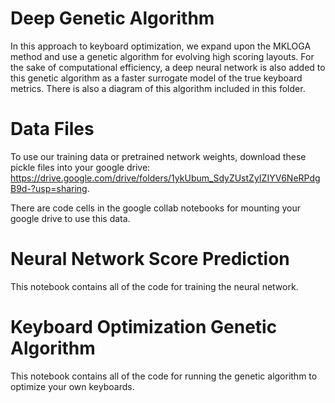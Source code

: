 # Deep Genetic Algorithm
In this approach to keyboard optimization, we expand upon the MKLOGA method and use a genetic algorithm for evolving high scoring layouts.
For the sake of computational efficiency, a deep neural network is also added to this genetic algorithm as a faster surrogate model of the true keyboard metrics.
There is also a diagram of this algorithm included in this folder.

# Data Files
To use our training data or pretrained network weights, download these pickle files into your google drive:
https://drive.google.com/drive/folders/1ykUbum_SdyZUstZyIZIYV6NeRPdgB9d-?usp=sharing.

There are code cells in the google collab notebooks for mounting your google drive to use this data.

# Neural Network Score Prediction
This notebook contains all of the code for training the neural network.

# Keyboard Optimization Genetic Algorithm
This notebook contains all of the code for running the genetic algorithm to optimize your own keyboards.